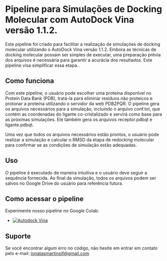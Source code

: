 # Pipeline para Simulações de Docking Molecular com AutoDock Vina versão 1.1.2.

Este pipeline foi criado para facilitar a realização de simulações de docking molecular utilizando o AutoDock Vina versão 1.1.2. Embora as técnicas de docking molecular possam ser simples de executar, uma preparação prévia dos arquivos é necessária para garantir a acurácia dos resultados. Este pipeline visa simplificar essa etapa.

## Como funciona

Com este pipeline, o usuário pode escolher uma proteína disponível no Protein Data Bank (PDB), tratá-la para eliminar resíduos não proteicos e protonar a proteína utilizando o servidor da web PDB2PQR. O pipeline gera os arquivos necessários para a simulação, incluindo o arquivo conf.txt, que contém as coordenadas do ligante co-cristalizado e servirá como base para as próximas simulações. Ele também gera os arquivos receptor.pdbqt e ligante.pdbqt.

Uma vez que todos os arquivos necessários estão prontos, o usuário pode realizar a simulação e calcular o RMSD da etapa de redocking molecular para confirmar se as condições de simulação estão adequadas.

## Uso

O pipeline é executado de maneira intuitiva e o usuário deve seguir a sequência fornecida. Ao final da simulação, todos os arquivos podem ser salvos no Google Drive do usuário para referência futura.

## Como acessar o pipeline

Experimente nosso pipeline no Google Colab:
  - [![Autodock Vina](https://colab.research.google.com/assets/colab-badge.svg)]([https://colab.research.google.com/drive/1a9bofzpdKDfGMcLtrVhkrqcOBCGkZv7m?usp=sharing](https://colab.research.google.com/github/jonatasnegreiro/AutoDock_Vina_v_1.1.2./blob/main/Pipeline_do_Autodock_Vina_1_1_2.ipynb)https://colab.research.google.com/github/jonatasnegreiro/AutoDock_Vina_v_1.1.2./blob/main/Pipeline_do_Autodock_Vina_1_1_2.ipynb)

## Suporte

Se você encontrar algum erro no código, não hesite em entrar em contato pelo e-mail: jonatasmartinsif@gmail.com
